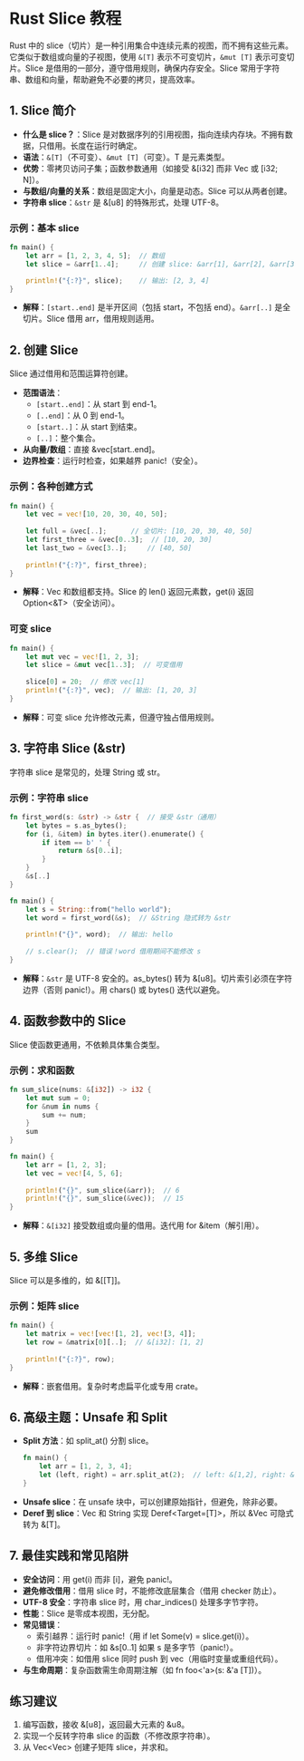 # Rust Slice 教程

Rust 中的 slice（切片）是一种引用集合中连续元素的视图，而不拥有这些元素。它类似于数组或向量的子视图，使用 `&[T]` 表示不可变切片，`&mut [T]` 表示可变切片。Slice 是借用的一部分，遵守借用规则，确保内存安全。Slice 常用于字符串、数组和向量，帮助避免不必要的拷贝，提高效率。

## 1. Slice 简介

- **什么是 slice？**：Slice 是对数据序列的引用视图，指向连续内存块。不拥有数据，只借用。长度在运行时确定。
- **语法**：`&[T]`（不可变）、`&mut [T]`（可变）。T 是元素类型。
- **优势**：零拷贝访问子集；函数参数通用（如接受 &[i32] 而非 Vec<i32> 或 [i32; N]）。
- **与数组/向量的关系**：数组是固定大小，向量是动态。Slice 可以从两者创建。
- **字符串 slice**：`&str` 是 &[u8] 的特殊形式，处理 UTF-8。

### 示例：基本 slice
```rust
fn main() {
    let arr = [1, 2, 3, 4, 5];  // 数组
    let slice = &arr[1..4];     // 创建 slice: &arr[1], &arr[2], &arr[3]

    println!("{:?}", slice);    // 输出: [2, 3, 4]
}
```

- **解释**：`[start..end]` 是半开区间（包括 start，不包括 end）。`&arr[..]` 是全切片。Slice 借用 arr，借用规则适用。

## 2. 创建 Slice

Slice 通过借用和范围运算符创建。

- **范围语法**：
    - `[start..end]`：从 start 到 end-1。
    - `[..end]`：从 0 到 end-1。
    - `[start..]`：从 start 到结束。
    - `[..]`：整个集合。
- **从向量/数组**：直接 &vec[start..end]。
- **边界检查**：运行时检查，如果越界 panic!（安全）。

### 示例：各种创建方式
```rust
fn main() {
    let vec = vec![10, 20, 30, 40, 50];
    
    let full = &vec[..];      // 全切片: [10, 20, 30, 40, 50]
    let first_three = &vec[0..3];  // [10, 20, 30]
    let last_two = &vec[3..];     // [40, 50]
    
    println!("{:?}", first_three);
}
```

- **解释**：Vec 和数组都支持。Slice 的 len() 返回元素数，get(i) 返回 Option<&T>（安全访问）。

### 可变 slice
```rust
fn main() {
    let mut vec = vec![1, 2, 3];
    let slice = &mut vec[1..3];  // 可变借用
    
    slice[0] = 20;  // 修改 vec[1]
    println!("{:?}", vec);  // 输出: [1, 20, 3]
}
```

- **解释**：可变 slice 允许修改元素，但遵守独占借用规则。

## 3. 字符串 Slice (&str)

字符串 slice 是常见的，处理 String 或 str。

### 示例：字符串 slice
```rust
fn first_word(s: &str) -> &str {  // 接受 &str（通用）
    let bytes = s.as_bytes();
    for (i, &item) in bytes.iter().enumerate() {
        if item == b' ' {
            return &s[0..i];
        }
    }
    &s[..]
}

fn main() {
    let s = String::from("hello world");
    let word = first_word(&s);  // &String 隐式转为 &str
    
    println!("{}", word);  // 输出: hello
    
    // s.clear();  // 错误！word 借用期间不能修改 s
}
```

- **解释**：`&str` 是 UTF-8 安全的。as_bytes() 转为 &[u8]。切片索引必须在字符边界（否则 panic!）。用 chars() 或 bytes() 迭代以避免。

## 4. 函数参数中的 Slice

Slice 使函数更通用，不依赖具体集合类型。

### 示例：求和函数
```rust
fn sum_slice(nums: &[i32]) -> i32 {
    let mut sum = 0;
    for &num in nums {
        sum += num;
    }
    sum
}

fn main() {
    let arr = [1, 2, 3];
    let vec = vec![4, 5, 6];
    
    println!("{}", sum_slice(&arr));  // 6
    println!("{}", sum_slice(&vec));  // 15
}
```

- **解释**：`&[i32]` 接受数组或向量的借用。迭代用 for &item（解引用）。

## 5. 多维 Slice

Slice 可以是多维的，如 &[[T]]。

### 示例：矩阵 slice
```rust
fn main() {
    let matrix = vec![vec![1, 2], vec![3, 4]];
    let row = &matrix[0][..];  // &[i32]: [1, 2]
    
    println!("{:?}", row);
}
```

- **解释**：嵌套借用。复杂时考虑扁平化或专用 crate。

## 6. 高级主题：Unsafe 和 Split

- **Split 方法**：如 split_at() 分割 slice。
  ```rust
  fn main() {
      let arr = [1, 2, 3, 4];
      let (left, right) = arr.split_at(2);  // left: &[1,2], right: &[3,4]
  }
  ```
- **Unsafe slice**：在 unsafe 块中，可以创建原始指针，但避免，除非必要。
- **Deref 到 slice**：Vec 和 String 实现 Deref<Target=[T]>，所以 &Vec<T> 可隐式转为 &[T]。

## 7. 最佳实践和常见陷阱

- **安全访问**：用 get(i) 而非 [i]，避免 panic!。
- **避免修改借用**：借用 slice 时，不能修改底层集合（借用 checker 防止）。
- **UTF-8 安全**：字符串 slice 时，用 char_indices() 处理多字节字符。
- **性能**：Slice 是零成本视图，无分配。
- **常见错误**：
    - 索引越界：运行时 panic!（用 if let Some(v) = slice.get(i)）。
    - 非字符边界切片：如 &s[0..1] 如果 s 是多字节（panic!）。
    - 借用冲突：如借用 slice 同时 push 到 vec（用临时变量或重组代码）。
- **与生命周期**：复杂函数需生命周期注解（如 fn foo<'a>(s: &'a [T])）。

## 练习建议
1. 编写函数，接收 &[u8]，返回最大元素的 &u8。
2. 实现一个反转字符串 slice 的函数（不修改原字符串）。
3. 从 Vec<Vec<i32>> 创建子矩阵 slice，并求和。

